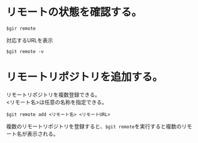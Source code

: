 # リモートの状態を確認する。  
```
$gir remote
```
対応するURLを表示 
```
$git remote -v
```
# リモートリポジトリを追加する。  
リモートリポジトリを複数登録できる。  
<リモート名>は任意の名称を指定できる。  
```
$git remote add <リモート名> <リモートURL>
```
複数のリモートリポジトリを登録すると、`$git remote`を実行すると複数のリモート名が表示される。
